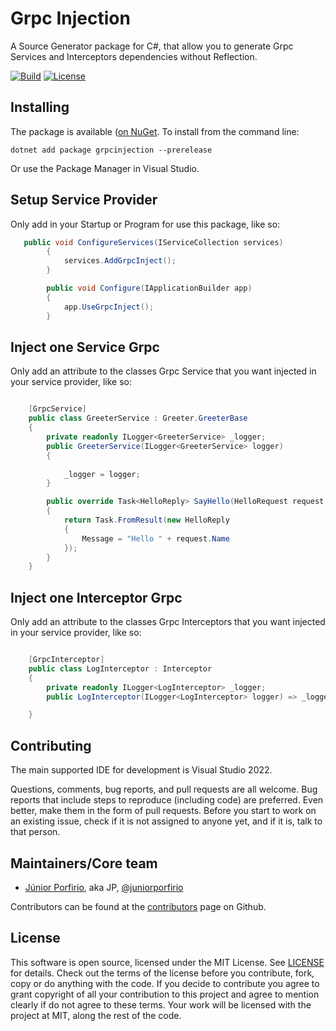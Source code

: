 # Grpc Injection
A Source Generator package for C#, that allow you to generate Grpc Services and Interceptors dependencies without Reflection.
<!-- [![Nuget count](https://img.shields.io/nuget/v/grpcinjection.svg)](https://www.nuget.org/packages/grpcinjection/) -->

[![Build](https://github.com/juniorporfirio/grpcinjection/actions/workflows/dotnet.yml/badge.svg)](https://github.com/juniorporfirio/grpcinjection/actions/workflows/dotnet.yml) [![License](https://img.shields.io/github/license/juniorporfirio/grpcinjection.svg)](https://github.com/giggio/grpcinjection/blob/master/LICENSE.txt)


## Installing
The package is available ([on NuGet](https://www.nuget.org/packages/grpcinjection).
To install from the command line:

```shell
dotnet add package grpcinjection --prerelease
```

Or use the Package Manager in Visual Studio.


## Setup Service Provider
Only add in your Startup or Program for use this package, like so:
```csharp
   public void ConfigureServices(IServiceCollection services)
        {
            services.AddGrpcInject();
        }

        public void Configure(IApplicationBuilder app)
        {
            app.UseGrpcInject();
        }
```

## Inject one Service Grpc
Only add an attribute to the classes Grpc Service that you want injected in your service provider, like so:

```csharp

    [GrpcService]
    public class GreeterService : Greeter.GreeterBase
    {
        private readonly ILogger<GreeterService> _logger;
        public GreeterService(ILogger<GreeterService> logger)
        {
            
            _logger = logger;
        }

        public override Task<HelloReply> SayHello(HelloRequest request, ServerCallContext context)
        {
            return Task.FromResult(new HelloReply
            {
                Message = "Hello " + request.Name
            });
        }
    }
```

## Inject one Interceptor Grpc
Only add an attribute to the classes Grpc Interceptors that you want injected in your service provider, like so:

```csharp

    [GrpcInterceptor]
    public class LogInterceptor : Interceptor
    {
        private readonly ILogger<LogInterceptor> _logger;
        public LogInterceptor(ILogger<LogInterceptor> logger) => _logger = logger;

    }
```
## Contributing

The main supported IDE for development is Visual Studio 2022.

Questions, comments, bug reports, and pull requests are all welcome.
Bug reports that include steps to reproduce (including code) are
preferred. Even better, make them in the form of pull requests.
Before you start to work on an existing issue, check if it is not assigned
to anyone yet, and if it is, talk to that person.

## Maintainers/Core team

-   [Júnior Porfirio](http://juniorporfirio.medium.com/), aka JP,
    [@juniorporfirio](https://twitter.com/juniorporfirio)

Contributors can be found at the [contributors](https://github.com/juniorporfirio/grpcinjection/graphs/contributors) page on Github.

## License

This software is open source, licensed under the MIT License.
See [LICENSE](https://github.com/juniorporfirio/grpcinjection/blob/master/LICENSE) for details.
Check out the terms of the license before you contribute, fork, copy or do anything
with the code. If you decide to contribute you agree to grant copyright of all your contribution to this project and agree to
mention clearly if do not agree to these terms. Your work will be licensed with the project at MIT, along the rest of the code.


 
